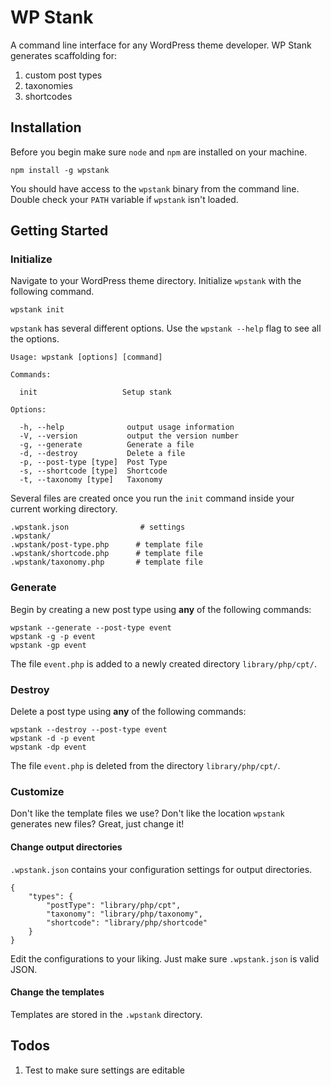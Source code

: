 # WP Stank

A command line interface for any WordPress theme developer. WP Stank generates scaffolding for:

1. custom post types
1. taxonomies
1. shortcodes

## Installation

Before you begin make sure `node` and `npm` are installed on your machine.

```
npm install -g wpstank
```

You should have access to the `wpstank` binary from the command line.
Double check your `PATH` variable if `wpstank` isn't loaded.

## Getting Started

### Initialize 

Navigate to your WordPress theme directory. Initialize `wpstank` with the following command.

    wpstank init

`wpstank` has several different options. Use the `wpstank --help` flag to see all the options.

  
    Usage: wpstank [options] [command]
  
    Commands:
  
      init                   Setup stank
  
    Options:
  
      -h, --help              output usage information
      -V, --version           output the version number
      -g, --generate          Generate a file
      -d, --destroy           Delete a file
      -p, --post-type [type]  Post Type
      -s, --shortcode [type]  Shortcode
      -t, --taxonomy [type]   Taxonomy
  


Several files are created once you run the `init` command inside your current working directory.

    .wpstank.json                # settings
    .wpstank/
    .wpstank/post-type.php      # template file
    .wpstank/shortcode.php      # template file
    .wpstank/taxonomy.php       # template file

### Generate

Begin by creating a new post type using **any** of the following commands:

    wpstank --generate --post-type event
    wpstank -g -p event
    wpstank -gp event

The file `event.php` is added to a newly created directory `library/php/cpt/`.

### Destroy

Delete a post type using **any** of the following commands:

    wpstank --destroy --post-type event
    wpstank -d -p event
    wpstank -dp event

The file `event.php` is deleted from the directory `library/php/cpt/`.


### Customize

Don't like the template files we use? Don't like the location `wpstank` generates new files? Great, just change it!

#### Change output directories

`.wpstank.json` contains your configuration settings for output directories. 

    {
        "types": {
            "postType": "library/php/cpt",
            "taxonomy": "library/php/taxonomy",
            "shortcode": "library/php/shortcode"
        }
    }

Edit the configurations to your liking. Just make sure `.wpstank.json` is valid JSON.

#### Change the templates

Templates are stored in the `.wpstank` directory. 


## Todos
1. Test to make sure settings are editable
